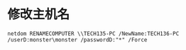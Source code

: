 # 修改主机名

```纯文本
netdom RENAMECOMPUTER \\TECH135-PC /NewName:TECH136-PC /userD:monster\monster /passwordD:"*" /Force
```
